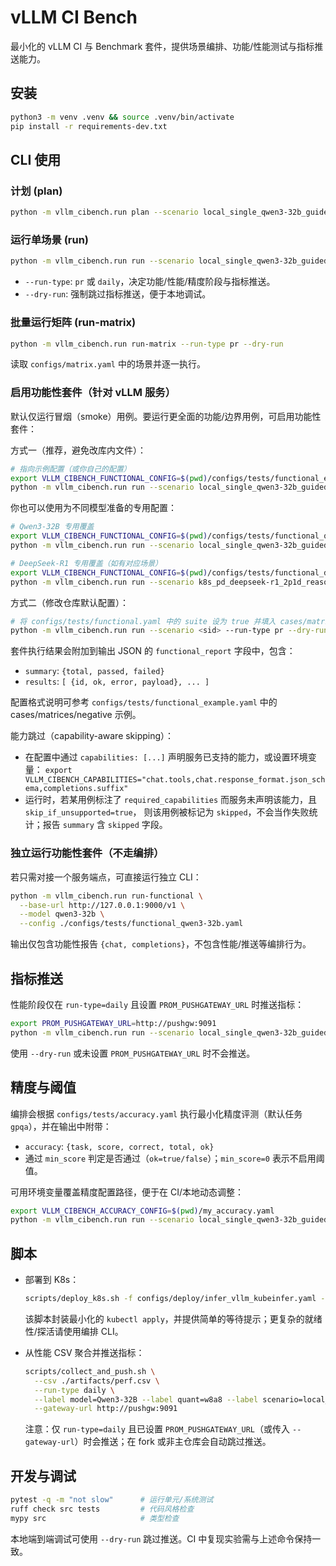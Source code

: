 # vLLM CI Bench

最小化的 vLLM CI 与 Benchmark 套件，提供场景编排、功能/性能测试与指标推送能力。

## 安装

```bash
python3 -m venv .venv && source .venv/bin/activate
pip install -r requirements-dev.txt
```

## CLI 使用

### 计划 (plan)

```bash
python -m vllm_cibench.run plan --scenario local_single_qwen3-32b_guided_w8a8 --run-type pr
```

### 运行单场景 (run)

```bash
python -m vllm_cibench.run run --scenario local_single_qwen3-32b_guided_w8a8 --run-type pr --dry-run
```

- `--run-type`: `pr` 或 `daily`，决定功能/性能/精度阶段与指标推送。
- `--dry-run`: 强制跳过指标推送，便于本地调试。

### 批量运行矩阵 (run-matrix)

```bash
python -m vllm_cibench.run run-matrix --run-type pr --dry-run
```

读取 `configs/matrix.yaml` 中的场景并逐一执行。

### 启用功能性套件（针对 vLLM 服务）

默认仅运行冒烟（smoke）用例。要运行更全面的功能/边界用例，可启用功能性套件：

方式一（推荐，避免改库内文件）：

```bash
# 指向示例配置（或你自己的配置）
export VLLM_CIBENCH_FUNCTIONAL_CONFIG=$(pwd)/configs/tests/functional_example.yaml
python -m vllm_cibench.run run --scenario local_single_qwen3-32b_guided_w8a8 --run-type pr --dry-run
```

你也可以使用为不同模型准备的专用配置：

```bash
# Qwen3-32B 专用覆盖
export VLLM_CIBENCH_FUNCTIONAL_CONFIG=$(pwd)/configs/tests/functional_qwen3-32b.yaml
python -m vllm_cibench.run run --scenario local_single_qwen3-32b_guided_w8a8 --run-type pr --dry-run

# DeepSeek-R1 专用覆盖（如有对应场景）
export VLLM_CIBENCH_FUNCTIONAL_CONFIG=$(pwd)/configs/tests/functional_deepseek-r1.yaml
python -m vllm_cibench.run run --scenario k8s_pd_deepseek-r1_2p1d_reasoning_w8a8 --run-type pr --dry-run
```

方式二（修改仓库默认配置）：

```bash
# 将 configs/tests/functional.yaml 中的 suite 设为 true 并填入 cases/matrices/negative
python -m vllm_cibench.run run --scenario <sid> --run-type pr --dry-run
```

套件执行结果会附加到输出 JSON 的 `functional_report` 字段中，包含：

- `summary`: `{total, passed, failed}`
- `results`: `[ {id, ok, error, payload}, ... ]`

配置格式说明可参考 `configs/tests/functional_example.yaml` 中的 cases/matrices/negative 示例。

能力跳过（capability-aware skipping）：
- 在配置中通过 `capabilities: [...]` 声明服务已支持的能力，或设置环境变量：
  `export VLLM_CIBENCH_CAPABILITIES="chat.tools,chat.response_format.json_schema,completions.suffix"`
- 运行时，若某用例标注了 `required_capabilities` 而服务未声明该能力，且 `skip_if_unsupported=true`，
  则该用例被标记为 `skipped`，不会当作失败统计；报告 `summary` 含 `skipped` 字段。

### 独立运行功能性套件（不走编排）

若只需对接一个服务端点，可直接运行独立 CLI：

```bash
python -m vllm_cibench.run run-functional \
  --base-url http://127.0.0.1:9000/v1 \
  --model qwen3-32b \
  --config ./configs/tests/functional_qwen3-32b.yaml
```

输出仅包含功能性报告 `{chat, completions}`，不包含性能/推送等编排行为。

## 指标推送

性能阶段仅在 `run-type=daily` 且设置 `PROM_PUSHGATEWAY_URL` 时推送指标：

```bash
export PROM_PUSHGATEWAY_URL=http://pushgw:9091
python -m vllm_cibench.run run --scenario local_single_qwen3-32b_guided_w8a8 --run-type daily
```

使用 `--dry-run` 或未设置 `PROM_PUSHGATEWAY_URL` 时不会推送。

## 精度与阈值

编排会根据 `configs/tests/accuracy.yaml` 执行最小化精度评测（默认任务 `gpqa`），并在输出中附带：

- `accuracy`: `{task, score, correct, total, ok}`
- 通过 `min_score` 判定是否通过（`ok=true/false`）；`min_score=0` 表示不启用阈值。

可用环境变量覆盖精度配置路径，便于在 CI/本地动态调整：

```bash
export VLLM_CIBENCH_ACCURACY_CONFIG=$(pwd)/my_accuracy.yaml
python -m vllm_cibench.run run --scenario local_single_qwen3-32b_guided_w8a8 --run-type pr --dry-run
```

## 脚本

- 部署到 K8s：

  ```bash
  scripts/deploy_k8s.sh -f configs/deploy/infer_vllm_kubeinfer.yaml --wait 30
  ```

  该脚本封装最小化的 `kubectl apply`，并提供简单的等待提示；更复杂的就绪性/探活请使用编排 CLI。

- 从性能 CSV 聚合并推送指标：

  ```bash
  scripts/collect_and_push.sh \
    --csv ./artifacts/perf.csv \
    --run-type daily \
    --label model=Qwen3-32B --label quant=w8a8 --label scenario=local_single \
    --gateway-url http://pushgw:9091
  ```

  注意：仅 `run-type=daily` 且已设置 `PROM_PUSHGATEWAY_URL`（或传入 `--gateway-url`）时会推送；在 fork 或非主仓库会自动跳过推送。

## 开发与调试

```bash
pytest -q -m "not slow"      # 运行单元/系统测试
ruff check src tests         # 代码风格检查
mypy src                     # 类型检查
```

本地端到端调试可使用 `--dry-run` 跳过推送。CI 中复现实验需与上述命令保持一致。
